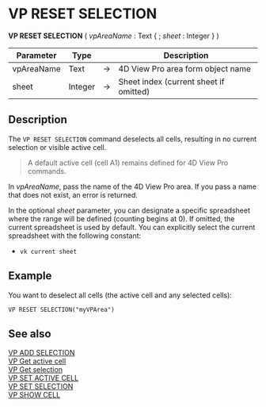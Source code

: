# VP RESET SELECTION


**VP RESET SELECTION** ( *vpAreaName* : Text { ; *sheet* : Integer } ) 



|Parameter|Type||Description|
|---|---|---|---|
|vpAreaName   |Text|->|4D View Pro area form object name|
|sheet    |Integer|->|Sheet index (current sheet if omitted)|

## Description

The `VP RESET SELECTION` command deselects all cells, resulting in no current selection or visible active cell.

> A default active cell (cell A1) remains defined for 4D View Pro commands.

In *vpAreaName*, pass the name of the 4D View Pro area. If you pass a name that does not exist, an error is returned.

In the optional *sheet* parameter, you can designate a specific spreadsheet where the range will be defined (counting begins at 0). If omitted, the current spreadsheet is used by default. You can explicitly select the current spreadsheet with the following constant:

* `vk current sheet`
  
## Example

You want to deselect all cells (the active cell and any selected cells):

```4d
VP RESET SELECTION("myVPArea")
```

## See also

[VP ADD SELECTION](VP%20ADD%20SELECTION.md)<br/>
[VP Get active cell](VP%20Get%20active%20cell.md)<br/>
[VP Get selection](VP%20Get%20selection.md)<br/>
[VP SET ACTIVE CELL](VP%20SET%20ACTIVE%20CELL.md)<br/>
[VP SET SELECTION](VP%20SET%20SELECTION.md)<br/>
[VP SHOW CELL](VP%20SHOW%20CELL.md)